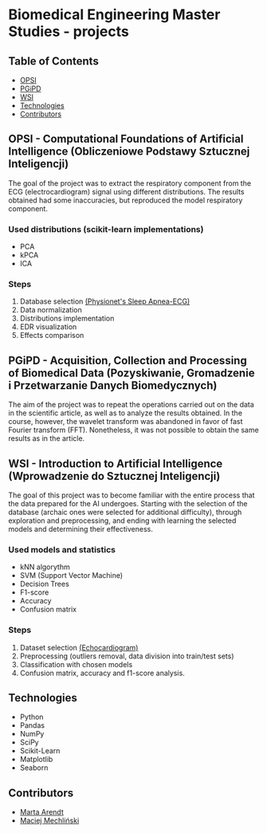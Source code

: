# Biomedical Engineering Master Studies - projects 
## Table of Contents
- [OPSI](#OPSI-Computational-Foundations-of-Artificial-Intelligence-(Obliczeniowe-Podstawy-Sztucznej-Inteligencji))
- [PGiPD](#PGiPD-Acquisition,-Collection-and-Processing-of-Biomedical-Data-(Pozyskiwanie,-Gromadzenie-i-Przetwarzanie-Danych-Biomedycznych))
- [WSI](#WSI-Introduction-to-Artificial-Intelligence-(Wprowadzenie-do-Sztucznej-Inteligencji))
- [Technologies](#technologies)
- [Contributors](#contributors)

## OPSI - Computational Foundations of Artificial Intelligence (Obliczeniowe Podstawy Sztucznej Inteligencji)
The goal of the project was to extract the respiratory component from the ECG (electrocardiogram) signal using different distributions. The results obtained had some inaccuracies, but reproduced the model respiratory component.

### Used distributions (scikit-learn implementations)
- PCA
- kPCA
- ICA

### Steps
1. Database selection [(Physionet's Sleep Apnea-ECG)](https://physionet.org/content/apnea-ecg/1.0.0/)
2. Data normalization
3. Distributions implementation
4. EDR visualization
5. Effects comparison

## PGiPD - Acquisition, Collection and Processing of Biomedical Data (Pozyskiwanie, Gromadzenie i Przetwarzanie Danych Biomedycznych)
The aim of the project was to repeat the operations carried out on the data in the scientific article, as well as to analyze the results obtained. In the course, however, the wavelet transform was abandoned in favor of fast Fourier transform (FFT). Nonetheless, it was not possible to obtain the same results as in the article.

## WSI - Introduction to Artificial Intelligence (Wprowadzenie do Sztucznej Inteligencji)
The goal of this project was to become familiar with the entire process that the data prepared for the AI undergoes. Starting with the selection of the database (archaic ones were selected for additional difficulty), through exploration and preprocessing, and ending with learning the selected models  and determining their effectiveness.

### Used models and statistics
- kNN algorythm
- SVM (Support Vector Machine)
- Decision Trees
- F1-score
- Accuracy
- Confusion matrix

### Steps
1. Dataset selection [(Echocardiogram)](https://archive.ics.uci.edu/dataset/38/echocardiogram)
2. Preprocessing (outliers removal, data division into train/test sets)
3. Classification with chosen models
4. Confusion matrix, accuracy and f1-score analysis.

## Technologies
- Python
- Pandas
- NumPy
- SciPy
- Scikit-Learn
- Matplotlib
- Seaborn

## Contributors
- [Marta Arendt](https://github.com/natrendt)
- [Maciej Mechliński](https://github.com/ciuek)
